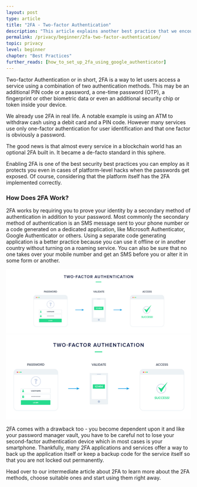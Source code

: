 ```yaml
---
layout: post
type: article
title: "2FA - Two-factor Authentication"
description: "This article explains another best practice that we encourage you to use: 2-Factor Authentication or 2FA."
permalink: /privacy/beginner/2fa-two-factor-authentication/
topic: privacy
level: beginner
chapter: "Best Practices"
further_reads: [how_to_set_up_2fa_using_google_authenticator]
---
```


Two-factor Authentication or in short, 2FA is a way to let users access a service using a combination of two authentication methods. This may be an additional PIN code or a password, a one-time password (OTP), a fingerprint or other biometric data or even an additional security chip or token inside your device.

We already use 2FA in real life. A notable example is using an ATM to withdraw cash using a debit card and a PIN code. However many services use only one-factor authentication for user identification and that one factor is obviously a password.

The good news is that almost every service in a blockchain world has an optional 2FA built in. It became a de-facto standard in this sphere.

Enabling 2FA is one of the best security best practices you can employ as it protects you even in cases of platform-level hacks when the passwords get exposed. Of course, considering that the platform itself has the 2FA implemented correctly.



### How Does 2FA Work?

2FA works by requiring you to prove your identity by a secondary method of authentication in addition to your password. Most commonly the secondary method of authentication is an SMS message sent to your phone number or a code generated on a dedicated application, like Microsoft Authenticator, Google Authenticator or others. Using a separate code generating application is a better practice because you can use it offline or in another country without turning on a roaming service. You can also be sure that no one takes over your mobile number and get an SMS before you or alter it in some form or another.

![2FA](/assets/post_files/privacy/beginner/2fa/2fa_D.jpg)
![2FA](/assets/post_files/privacy/beginner/2fa/2fa_M.jpg)

2FA comes with a drawback too - you become dependent upon it and like your password manager vault, you have to be careful not to lose your second-factor authentication device which in most cases is your smartphone. Thankfully, many 2FA applications and services offer a way to back up the application itself or keep a backup code for the service itself so that you are not locked out permanently.

Head over to our intermediate article about 2FA to learn more about the 2FA methods, choose suitable ones and start using them right away.

